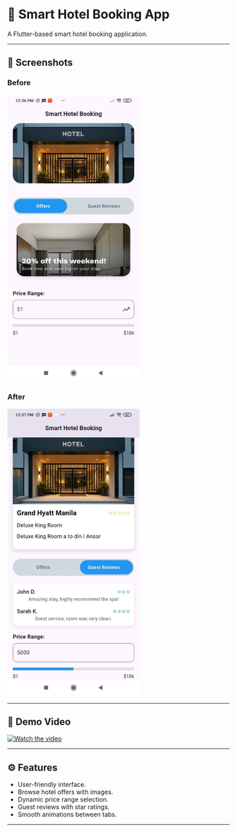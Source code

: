 # 🏨 Smart Hotel Booking App

A Flutter-based smart hotel booking application.

---

## 📸 Screenshots

### Before
<img src="assets/images/before.jpg" alt="Before Screenshot" width="300"/>

### After
<img src="assets/images/after.jpg" alt="After Screenshot" width="300"/>

---

## 🎥 Demo Video
[![Watch the video](https://img.youtube.com/vi/OxLsfp3qHGI/0.jpg)](https://youtu.be/OxLsfp3qHGI)

---

## ⚙️ Features
- User-friendly interface.
- Browse hotel offers with images.
- Dynamic price range selection.
- Guest reviews with star ratings.
- Smooth animations between tabs.

---
